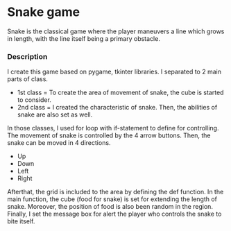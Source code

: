 # Snake game
Snake is the classical game where the player maneuvers a line which grows in length, with the line itself being a primary obstacle.

### Description

I create this game based on pygame, tkinter libraries. I separated to 2 main parts of class. 
- 1st class = To create the area of movement of snake, the cube is started to consider.
- 2nd class = I created the characteristic of snake. Then, the abilities of snake are also set as well.

In those classes, I used for loop with if-statement to define for controlling. The movement of snake is controlled by the 4 arrow buttons. Then, the snake can be moved in 4 directions.
- Up
- Down
- Left
- Right

Afterthat, the grid is included to the area by defining the def function. In the main function, the cube (food for snake) is set for extending the length of snake. Moreover, the position of food is also been random in the region. Finally, I set the message box for alert the player who controls the snake to bite itself.
